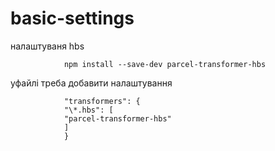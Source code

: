 # basic-settings

налаштуваня hbs

                npm install --save-dev parcel-transformer-hbs

уфайлі треба добавити налаштування

                "transformers": {
                "\*.hbs": [
                "parcel-transformer-hbs"
                ]
                }
